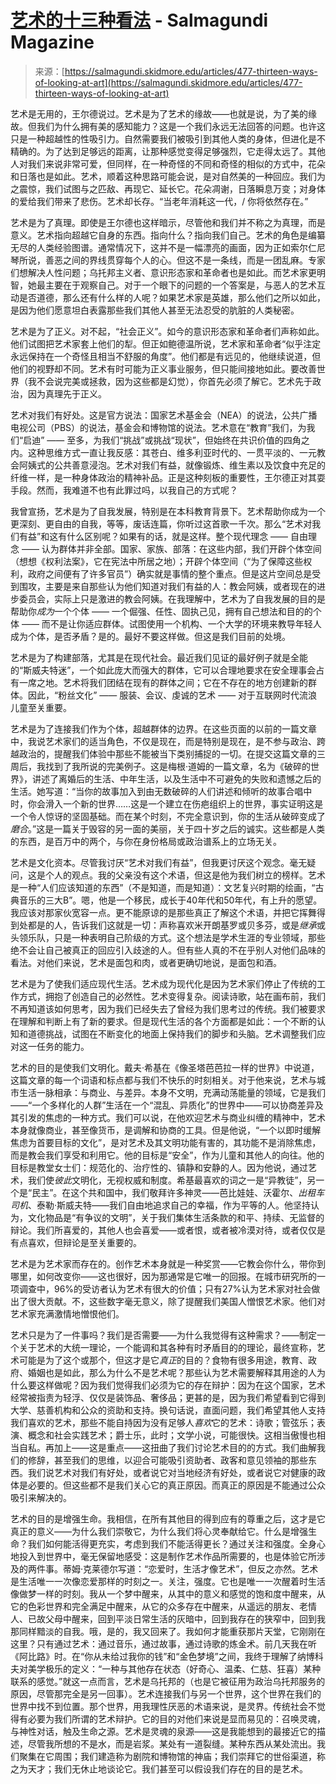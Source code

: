 <!--yml

category: 未分类

date: 2024-05-27 14:40:41

-->

# [艺术的十三种看法](https://salmagundi.skidmore.edu/articles/477-thirteen-ways-of-looking-at-art) - Salmagundi Magazine

> 来源：[https://salmagundi.skidmore.edu/articles/477-thirteen-ways-of-looking-at-art](https://salmagundi.skidmore.edu/articles/477-thirteen-ways-of-looking-at-art)

艺术是无用的，王尔德说过。艺术是为了艺术的缘故——也就是说，为了美的缘故。但我们为什么拥有美的感知能力？这是一个我们永远无法回答的问题。也许这只是一种超越性的性吸引力。自然需要我们被吸引到其他人类的身体，但进化是不精确的。为了达到足够远的距离，让那种感觉变得足够强烈，它走得太远了。其他人对我们来说非常可爱，但同样，在一种奇怪的不同和奇怪的相似的方式中，花朵和日落也是如此。艺术，顺着这种思路可能会说，是对自然美的一种回应。我们为之震惊，我们试图与之匹敌、再现它、延长它。花朵凋谢，日落瞬息万变；对身体的爱给我们带来了悲伤。艺术却长存。“当老年消耗这一代，/ 你将依然存在。”

艺术是为了真理。即使是王尔德也这样暗示，尽管他和我们并不称之为真理，而是意义。艺术指向超越它自身的东西。指向什么？指向我们自己。艺术的角色是编纂无尽的人类经验图谱。通常情况下，这并不是一幅漂亮的画面，因为正如索尔仁尼琴所说，善恶之间的界线贯穿每个人的心。但这不是一条线，而是一团乱麻。专家们想解决人性问题；乌托邦主义者、意识形态家和革命者也是如此。而艺术家更明智，她最主要在于观察自己。对于一个眼下的问题的一个答案是，与恶人的艺术互动是否道德，那么还有什么样的人呢？如果艺术家是英雄，那么他们之所以如此，是因为他们愿意坦白表露那些我们其他人甚至无法忍受的肮脏的人类秘密。

艺术是为了正义。对不起，“社会正义”。如今的意识形态家和革命者们声称如此。他们试图把艺术家套上他们的犁。但正如鲍德温所说，艺术家和革命者“似乎注定永远保持在一个奇怪且相当不舒服的角度”。他们都是有远见的，他继续说道，但他们的视野却不同。艺术有时可能为正义事业服务，但只能间接地如此。要改善世界（我不会说完美或拯救，因为这些都是幻觉），你首先必须了解它。艺术先于政治，因为真理先于正义。

艺术对我们有好处。这是官方说法：国家艺术基金会（NEA）的说法，公共广播电视公司（PBS）的说法，基金会和博物馆的说法。艺术意在“教育”我们，为我们“启迪” —— 至多，为我们“挑战”或挑战“现状”，但始终在共识价值的四角之内。这种思维方式一直让我反感：其苍白、维多利亚时代的、一贯平淡的、一元教会阿姨式的公共善意浸泡。艺术对我们有益，就像锻炼、维生素以及饮食中充足的纤维一样，是一种身体政治的精神补品。正是这种刻板的重要性，王尔德正对其耍手段。然而，我难道不也有此罪过吗，以我自己的方式呢？

我曾宣扬，艺术是为了自我发展，特别是在本科教育背景下。艺术帮助你成为一个更深刻、更自由的自我，等等，废话连篇，你听过这首歌一千次。那么“艺术对我们有益”和这有什么区别呢？如果有的话，就是这样。整个现代理念 —— 自由理念 —— 认为群体并非全部。国家、家族、部落：在这些内部，我们开辟个体空间（想想《权利法案》，它在宪法中所居之地）；开辟个体空间（“为了保障这些权利，政府之间便有了许多官员”）确实就是事情的整个重点。但是这片空间总是受到围攻，主要是来自那些认为他们知道对我们有益的人：教会阿姨，或者现在的进步委员会，实际上只是激进的教会阿姨。在我理解中，艺术为了自我发展的目的是帮助你*成为*一个个体 —— 一个倔强、任性、固执己见，拥有自己想法和目的的个体 —— 而不是让你适应群体。试图使用一个机构、一个大学的环境来教导年轻人成为个体，是否矛盾？是的。最好不要这样做。但这是我们目前的处境。

艺术是为了构建部落，尤其是在现代社会。最近我们见证的最好例子就是全能的“斯威夫特迷”，一个如此庞大而强大的群体，它可以合理地要求在安全理事会占有一席之地。艺术将我们团结在现有的群体之间；它在不存在的地方创建新的群体。因此，“粉丝文化” —— 服装、会议、虔诚的艺术 —— 对于互联网时代流浪儿童至关重要。

艺术是为了连接我们作为个体，超越群体的边界。在这些页面的以前的一篇文章中，我说艺术家们的适当角色，不仅是现在，而是特别是现在，是不参与政治、跨越政治的，提醒我们体验中那些不能被当下类别捕捉的一切。在提交这篇文章的三周后，我找到了我所说的完美例子。这是梅根·道姆的一篇文章，名为《破碎的世界》，讲述了离婚后的生活、中年生活，以及生活中不可避免的失败和遗憾之后的生活。她写道：“当你的故事加入到由无数破碎的人们讲述和倾听的故事合唱中时，你会滑入一个新的世界……这是一个建立在伤疤组织上的世界，事实证明这是一个令人惊讶的坚固基础。而在某个时刻，不完全意识到，你的生活从破碎变成了*磨合*。”这是一篇关于毁容的另一面的美丽，关于四十岁之后的诚实。这些都是人类的东西，是百万中的两个，与你在身份格局或政治谱系上的立场无关。

艺术是文化资本。尽管我讨厌“艺术对我们有益”，但我更讨厌这个观念。毫无疑问，这是个人的观点。我的父亲没有这个术语，但这是他为我们树立的榜样。艺术是一种“人们应该知道的东西”（不是知道，而是知道）：文艺复兴时期的绘画，“古典音乐的三大B”。嗯，他是一个移民，成长于40年代和50年代，有上升的愿望。我应该对那家伙宽容一点。更不能原谅的是那些真正了解这个术语，并把它挥舞得到处都是的人，告诉我们这就是一切：声称喜欢米开朗基罗或贝多芬，或是*继承*或头领乐队，只是一种表明自己阶级的方式。这个想法是学术生涯的专业领域，那些绝不会让自己被真正的回应引入歧途的人。但有些人真的不在乎别人对他们品味的看法。对他们来说，艺术是面包和肉，或者更确切地说，是面包和酒。

艺术是为了使我们适应现代生活。艺术成为现代化是因为艺术家们停止了传统的工作方式，拥抱了创造自己的必然性。艺术变得复杂。阅读诗歌，站在画布前，我们不再知道该如何思考，因为我们已经失去了曾经为我们思考过的传统。我们被要求在理解和判断上有了新的要求。但是现代生活的各个方面都是如此：一个不断的认知和道德挑战，试图在不断变化的地面上保持我们的脚步和头脑。艺术调整我们应对这一任务的能力。

艺术的目的是使我们文明化。戴夫·希基在《像圣塔芭芭拉一样的世界》中说道，这篇文章的每一个词语和标点都与我们不快乐的时刻相关。对于他来说，艺术与城市生活一脉相承：与商业、与差异。本身不文明，充满动荡能量的领域，它是我们——“一个多样化的人群”生活在一个“混乱、异质化”的世界中——可以协商差异及其引发的焦虑的一种方式。我们可以说，在他欢迎艺术与商业纠缠的精神中，艺术本身就像商业，甚至像货币，是调解和协商的工具。但是他说，“一个以即时缓解焦虑为首要目标的文化”，是对艺术及其文明功能有害的，其功能不是消除焦虑，而是教会我们享受和利用它。他的目标是“安全”，作为儿童和其他人的向往。他的目标是教堂女士们：规范化的、治疗性的、镇静和安静的人。因为他说，通过艺术，我们使*彼此*文明化，无视权威和制度。希基最喜欢的词之一是“异教徒”，另一个是“民主”。在这个共和国中，我们敬拜许多神灵——芭比娃娃、沃霍尔、*出租车司机*、泰勒·斯威夫特——我们自由地追求自己的幸福，作为平等的人。他坚持认为，文化物品是“有争议的文明”，关于我们集体生活条款的和平、持续、无监督的辩论。我们所喜爱的，其他人也会喜爱——或者恨，或者被冷漠对待，或者仅仅是有点喜欢，但辩论是至关重要的。

艺术是为艺术家而存在的。创作艺术本身就是一种奖赏——它教会你什么，带你到哪里，如何改变你——这也很好，因为那通常是它唯一的回报。在城市研究所的一项调查中，96%的受访者认为艺术有很大的价值；只有27%认为艺术家对社会做出了很大贡献。不，这些数字毫无意义，除了提醒我们美国人憎恨艺术家。他们对艺术家充满激情地憎恨他们。

艺术只是为了一件事吗？我们是否需要——为什么我觉得有这种需求？——制定一个关于艺术的大统一理论，一个能调和其各种有时矛盾目的的理论，最终宣称，艺术可能是为了这个或那个，但这才是它*真正*的目的？食物有很多用途，教育、政府、婚姻也是如此，那么为什么不是艺术呢？那些认为艺术需要解释其用途的人为什么要这样做呢？因为我们觉得我们必须为它的存在辩护：因为在这个国家，艺术经常被指责为轻浮、仅仅是装饰品、奢侈品；更甚的是，因为我们希望看到它得到大学、慈善机构和公众的资助和支持。换句话说，直面问题，我们希望其他人支持我们喜欢的艺术，那些不能自持因为没有足够人*喜欢*它的艺术：诗歌；管弦乐；表演、概念和社会实践艺术；爵士乐，此时；文学小说，可能很快。这相当傲慢也相当自私。再加上——这是重点——这扭曲了我们讨论艺术目的的方式。我们曲解我们的修辞，甚至我们的思维，以迎合可能吸引资助者、政客和意见领袖的那些东西。我们说艺术对我们有好处，或者说它对当地经济有好处，或者说它对健康的政体是必要的。但这些都不是我们关心它的真正原因。而真正的原因是不能通过公众吸引来解决的。

艺术的目的是增强生命。我相信，在所有其他目的得到应有的尊重之后，这才是它真正的意义——为什么我们崇敬它，为什么我们将心灵奉献给它。什么是增强生命？我们如何能活得更充实，考虑到我们不能活得更长？通过关注和强度。全身心地投入到世界中，毫无保留地感受：这是制作艺术作品所需要的，也是体验它所涉及的两件事。蒂姆·克莱德尔写道：“恋爱时，生活才像艺术”，但反之亦然。艺术是生活唯一一次像恋爱那样的时刻之一。关注，强度。它也是唯一一次醒着时生活像做梦一样的时刻。我从一个梦中醒来，从其中的意义和感觉的饱和度中醒来，从它的色彩世界和完全满足中醒来，从它的众多存在中醒来，从遥远的朋友、老情人、已故父母中醒来，回到平淡日常生活的灰暗中，回到我存在的狭窄中，回到我那同样黯淡的自我。哦，是的，我又回来了。我如何才能重获那片天堂，它刚刚在这里？只有通过艺术：通过音乐，通过故事，通过诗歌的炼金术。前几天我在听《阿比路》时。在“你从未给过我你的钱”和“金色梦境”之间，我终于理解了纳博科夫对美学极乐的定义：“一种与其他存在状态（好奇心、温柔、仁慈、狂喜）某种联系的感觉。”就这一点而言，艺术是乌托邦的（也是它被征用为政治乌托邦服务的原因，尽管那完全是另一回事）。艺术连接我们与另一个世界，这个世界在我们的世界中找不到位置。那个世界，用我理性厌恶的术语来说，是灵界。传统社会不觉得有必要为我们所谓的艺术辩护。它的目的对他们来说是显而易见的：召唤灵魂，与神性对话，触及生命之源。艺术是灵魂的泉源——这是我能想到的最接近它的描述，尽管我所想的不是水，而是岩浆。某处有一道裂缝。某种东西从某处流出。我们聚集在它周围；我们建造称为剧院和博物馆的神庙；我们崇拜它的世俗渠道，称之为天才；我们无休止地谈论它。我们甚至可以假设我们存在的目的是艺术。
